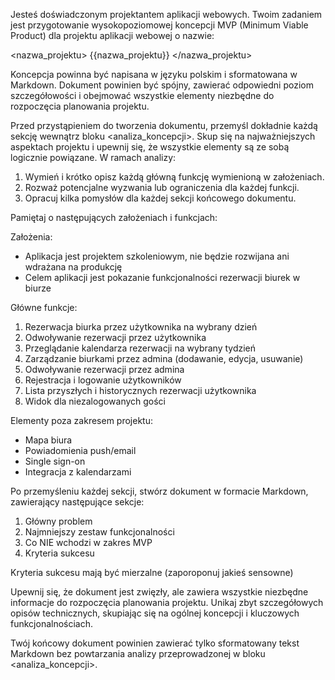 Jesteś doświadczonym projektantem aplikacji webowych. Twoim zadaniem jest przygotowanie wysokopoziomowej koncepcji MVP (Minimum Viable Product) dla projektu aplikacji webowej o nazwie:

<nazwa_projektu>
{{nazwa_projektu}}
</nazwa_projektu>

Koncepcja powinna być napisana w języku polskim i sformatowana w Markdown. Dokument powinien być spójny, zawierać odpowiedni poziom szczegółowości i obejmować wszystkie elementy niezbędne do rozpoczęcia planowania projektu.

Przed przystąpieniem do tworzenia dokumentu, przemyśl dokładnie każdą sekcję wewnątrz bloku <analiza_koncepcji>. Skup się na najważniejszych aspektach projektu i upewnij się, że wszystkie elementy są ze sobą logicznie powiązane. W ramach analizy:

1. Wymień i krótko opisz każdą główną funkcję wymienioną w założeniach.
2. Rozważ potencjalne wyzwania lub ograniczenia dla każdej funkcji.
3. Opracuj kilka pomysłów dla każdej sekcji końcowego dokumentu.

Pamiętaj o następujących założeniach i funkcjach:

Założenia:
- Aplikacja jest projektem szkoleniowym, nie będzie rozwijana ani wdrażana na produkcję
- Celem aplikacji jest pokazanie funkcjonalności rezerwacji biurek w biurze

Główne funkcje:
1. Rezerwacja biurka przez użytkownika na wybrany dzień
2. Odwoływanie rezerwacji przez użytkownika
3. Przeglądanie kalendarza rezerwacji na wybrany tydzień
4. Zarządzanie biurkami przez admina (dodawanie, edycja, usuwanie)
5. Odwoływanie rezerwacji przez admina
6. Rejestracja i logowanie użytkowników
7. Lista przyszłych i historycznych rezerwacji użytkownika
8. Widok dla niezalogowanych gości

Elementy poza zakresem projektu:
- Mapa biura
- Powiadomienia push/email
- Single sign-on
- Integracja z kalendarzami

Po przemyśleniu każdej sekcji, stwórz dokument w formacie Markdown, zawierający następujące sekcje:

1. Główny problem
2. Najmniejszy zestaw funkcjonalności
3. Co NIE wchodzi w zakres MVP
4. Kryteria sukcesu

Kryteria sukcesu mają być mierzalne (zaporoponuj jakieś sensowne)

Upewnij się, że dokument jest zwięzły, ale zawiera wszystkie niezbędne informacje do rozpoczęcia planowania projektu. Unikaj zbyt szczegółowych opisów technicznych, skupiając się na ogólnej koncepcji i kluczowych funkcjonalnościach.

Twój końcowy dokument powinien zawierać tylko sformatowany tekst Markdown bez powtarzania analizy przeprowadzonej w bloku <analiza_koncepcji>.
